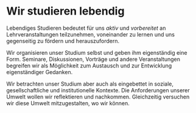 <!---
   NAME - The NAME of this project is:
ethos

  FILE - The FILENAME of the current file is:
/v3a4.md

  CREATION - This project was CREATED on:
2017-01-28-16:15:00 UTC

  MODIFICATION - This project was last MODIFIED on:
2017-01-28-16:15:00 UTC

  VERSION - The current VERSION of this project is:
<git-commit-hash>-2017-01-28-16:15:00 UTC

  CREATOR(S) - This project was CREATED by:
Michael Czechowski, Martin Maga

  CONTACT - You can CONTACT the creator(s) or developer(s) of this project at:
E-Mail: mail@martinmaga.de

  COPYRIGHT - The COPYRIGHT holder of this project is:
COPYRIGHT (c) 2016 Martin Maga

  LICENSE - This project is LICENSED under the following license:
Martin Maga 2016 CC BY-SA 4.0 https://creativecommons.org

  SUBFILE – This is a SUBFILE! For more INFORMATION on this project go to:
/README.md
--->

# Wir studieren lebendig

Lebendiges Studieren bedeutet für uns *aktiv* und *vorbereitet* an Lehrveranstaltungen teilzunehmen, voneinander zu lernen und uns gegenseitig zu fördern und herauszufordern.

Wir organisieren unser Studium selbst und geben ihm eigenständig eine Form.
Seminare, Diskussionen, Vorträge und andere Veranstaltungen begreifen wir als Möglichkeit zum Austausch und zur Entwicklung eigenständiger Gedanken.

Wir betrachten unser Studium aber auch als eingebettet in soziale, gesellschaftliche und institutionelle Kontexte.
Die Anforderungen unserer Umwelt wollen wir reflektieren und nachkommen.
Gleichzeitig versuchen wir diese Umwelt mitzugestalten, wo wir können.
